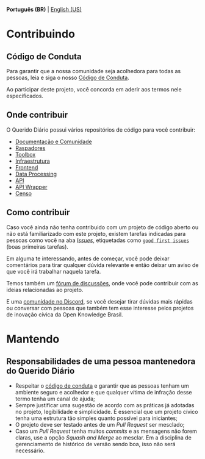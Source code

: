 **Português (BR)** | [English (US)](CONTRIBUTING-en-US.md)

# Contribuindo

## Código de Conduta

Para garantir que a nossa comunidade seja acolhedora para todas as pessoas, leia e siga o nosso [Código de Conduta](CODE_OF_CONDUCT.md).

Ao participar deste projeto, você concorda em aderir aos termos nele especificados.

## Onde contribuir

O Querido Diário possui vários repositórios de código para você contribuir:

- [Documentação e Comunidade](https://github.com/okfn-brasil/querido-diario-comunidade)
- [Raspadores](https://github.com/okfn-brasil/querido-diario)
- [Toolbox](https://github.com/okfn-brasil/querido-diario-toolbox)
- [Infraestrutura](https://github.com/okfn-brasil/querido-diario-infra)
- [Frontend](https://github.com/okfn-brasil/querido-diario-frontend)
- [Data Processing](https://github.com/okfn-brasil/querido-diario-data-processing)
- [API](https://github.com/okfn-brasil/querido-diario-api)
- [API Wrapper](https://github.com/okfn-brasil/querido-diario-api-wrapper)
- [Censo](https://github.com/okfn-brasil/censo-querido-diario)

## Como contribuir

Caso você ainda não tenha contribuido com um projeto de código aberto ou não está familiarizado com este projeto, existem tarefas indicadas para pessoas como você na aba [*Issues*](https://github.com/okfn-brasil/querido-diario-comunidade/issues), etiquetadas como [`good first issues`](https://github.com/okfn-brasil/querido-diario-comunidade/issues?q=is%3Aissue+is%3Aopen+label%3A"good+first+issue") (boas primeiras tarefas).

Em alguma te interessando, antes de começar, você pode deixar comentários para tirar qualquer dúvida relevante e então deixar um aviso de que você irá trabalhar naquela tarefa.

Temos também um [fórum de discussões](https://github.com/okfn-brasil/querido-diario-comunidade/discussions), onde você pode contribuir com as ideias relacionadas ao projeto.

E uma [comunidade no Discord](https://bit.ly/discord-ok), se você desejar tirar dúvidas mais rápidas ou conversar com pessoas que também tem esse interesse pelos projetos de inovação cívica da Open Knowledge Brasil.

# Mantendo

## Responsabilidades de uma pessoa mantenedora do Querido Diário

- Respeitar o [código de conduta](CODE_OF_CONDUCT.md) e garantir que as pessoas tenham um ambiente seguro e acolhedor e que qualquer vítima de infração desse termo tenha um canal de ajuda;
- Sempre justificar uma sugestão de acordo com as práticas já adotadas no projeto, legibilidade e simplicidade. É essencial que um projeto cívico tenha uma estrutura tão simples quanto possível para iniciantes;
- O projeto deve ser testado antes de um *Pull Request* ser mesclado;
- Caso um *Pull Request* tenha muitos *commits* e as mensagens não forem claras, use a opção *Squash and Merge* ao mesclar. Em a disciplina de gerenciamento de histórico de versão sendo boa, isso não será necessário.

